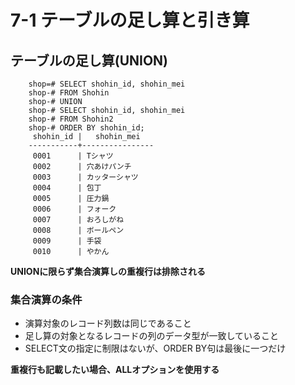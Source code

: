 # 7-1 テーブルの足し算と引き算

## テーブルの足し算(UNION)

        shop=# SELECT shohin_id, shohin_mei
        shop-# FROM Shohin
        shop-# UNION
        shop-# SELECT shohin_id, shohin_mei
        shop-# FROM Shohin2
        shop-# ORDER BY shohin_id;
         shohin_id |   shohin_mei
        -----------+----------------
         0001      | Tシャツ
         0002      | 穴あけパンチ
         0003      | カッターシャツ
         0004      | 包丁
         0005      | 圧力鍋
         0006      | フォーク
         0007      | おろしがね
         0008      | ボールペン
         0009      | 手袋
         0010      | やかん
   
**UNIONに限らず集合演算しの重複行は排除される**

### 集合演算の条件
- 演算対象のレコード列数は同じであること
- 足し算の対象となるレコードの列のデータ型が一致していること
- SELECT文の指定に制限はないが、ORDER BY句は最後に一つだけ

**重複行も記載したい場合、ALLオプションを使用する**
